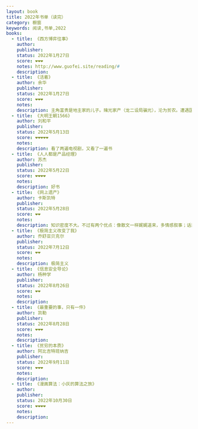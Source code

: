 ```yaml
---
layout: book
title: 2022年书单（读完）
category: 橱窗
keywords: 阅读,书单,2022
books:
  - title: 《西方博弈往事》
    author:
    publisher:
    status: 2022年1月27日
    score: ❤❤❤
    notes: http://www.guofei.site/reading/#
    description:
  - title: 《活着》
    author: 余华
    publisher:
    status: 2022年1月27日
    score: ❤❤❤
    notes:
    description: 主角富贵是地主家的儿子。赌光家产（龙二设局骗光），沦为贫农。遭遇国民党抓壮丁，战友春生，还好是炮兵，没死，被俘后回家，发现母亲因病去世，女儿凤霞发烧变聋哑。土改，龙二成了替死鬼。儿子有庆给县长春生献血而死。凤霞难产死了，女婿二喜在工地出事死了，外孙苦根夭折。只剩富贵一个人。
  - title: 《大明王朝1566》
    author: 刘和平
    publisher:
    status: 2022年5月13日
    score: ❤❤❤❤❤
    notes:
    description: 看了两遍电视剧，又看了一遍书
  - title: 《人人都是产品经理》
    author: 苏杰
    publisher:
    status: 2022年5月22日
    score: ❤❤❤❤
    notes:
    description: 好书
  - title: 《网上遗产》
    author: 卡斯凯特
    publisher:
    status: 2022年5月28日
    score: ❤❤
    notes:
    description: 知识密度不大。不过有两个优点：像散文一样娓娓道来，多情感叙事；话题引人思考。
  - title: 《极简主义改变了我》
    author: 乔舒亚贝克尔
    publisher:
    status: 2022年7月12日
    score: ❤❤
    notes:
    description: 极简主义
  - title: 《信息安全导论》
    author: 杨种学
    publisher:
    status: 2022年8月26日
    score: ❤❤
    notes:
    description:
  - title: 《最重要的事，只有一件》
    author: 凯勒
    publisher:
    status: 2022年8月28日
    score: ❤❤❤
    notes:
    description:     
  - title: 《贫穷的本质》
    author: 阿比吉特班纳吉
    publisher:
    status: 2022年9月11日
    score: ❤❤❤
    notes:
    description:   
  - title: 《漫画算法：小灰的算法之旅》
    author:
    publisher:
    status: 2022年10月30日
    score: ❤❤❤❤
    notes:
    description:     
---
```

